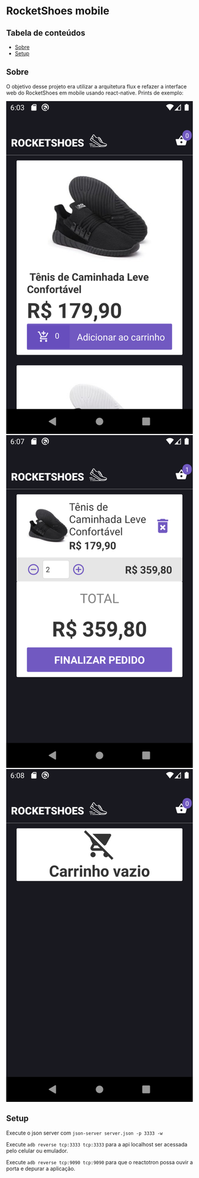 # RocketShoes mobile

## Tabela de conteúdos

- [Sobre](#about)
- [Setup](#getting_started)

## Sobre <a name = "about"></a>

O objetivo desse projeto era utilizar a arquitetura flux e refazer a interface web do RocketShoes em mobile usando react-native. Prints de exemplo:

![img](https://github.com/pedrohba1/RocketShoes/blob/master/readme_stuff/image1.png)
![img](https://github.com/pedrohba1/RocketShoes/blob/master/readme_stuff/image2.png)
![img](https://github.com/pedrohba1/RocketShoes/blob/master/readme_stuff/image3.png)

## Setup <a name = "getting_started"></a>

Execute o json server com `json-server server.json -p 3333 -w`

Execute `adb reverse tcp:3333 tcp:3333` para a api localhost ser acessada pelo celular ou emulador.

Execute `adb reverse tcp:9090 tcp:9090` para que o reactotron possa ouvir a porta e depurar a aplicação.
